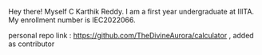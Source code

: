 
Hey there! Myself C Karthik Reddy. I am a first year undergraduate at IIITA. My enrollment number is IEC2022066.

personal repo link : https://github.com/TheDivineAurora/calculator , added as contributor